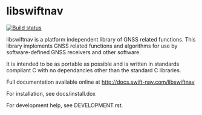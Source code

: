 libswiftnav
===========

[![Build status][1]][2]

libswiftnav is a platform independent library of GNSS related functions.
This library implements GNSS related functions and algorithms for use by
software-defined GNSS receivers and other software.

It is intended to be as portable as possible and is written in standards
compliant C with no dependancies other than the standard C libraries.

Full documentation available online at http://docs.swift-nav.com/libswiftnav

For installation, see docs/install.dox

For development help, see DEVELOPMENT.rst.

[1]: https://travis-ci.org/swift-nav/libswiftnav.png
[2]: https://travis-ci.org/swift-nav/libswiftnav

